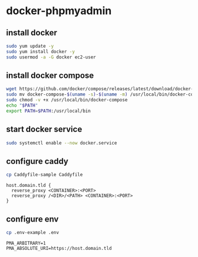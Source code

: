 # docker-phpmyadmin

## install docker
```bash
sudo yum update -y
sudo yum install docker -y
sudo usermod -a -G docker ec2-user
```


## install docker compose
```bash
wget https://github.com/docker/compose/releases/latest/download/docker-compose-$(uname -s)-$(uname -m) 
sudo mv docker-compose-$(uname -s)-$(uname -m) /usr/local/bin/docker-compose
sudo chmod -v +x /usr/local/bin/docker-compose
echo "$PATH"
export PATH=$PATH:/usr/local/bin
```

## start docker service
```bash
sudo systemctl enable --now docker.service
```

## configure caddy
```bash
cp Caddyfile-sample Caddyfile
```

```
host.domain.tld {
  reverse_proxy <CONTAINER>:<PORT>
  reverse_proxy /<DIR>/<PATH> <CONTAINER>:<PORT>
}
```

## configure env
```bash
cp .env-example .env
```

```
PMA_ARBITRARY=1
PMA_ABSOLUTE_URI=https://host.domain.tld
```

